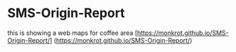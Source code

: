 # SMS-Origin-Report
this is showing a web maps for coffee area
[https://monkrot.github.io/SMS-Origin-Report/]
(https://monkrot.github.io/SMS-Origin-Report/)
